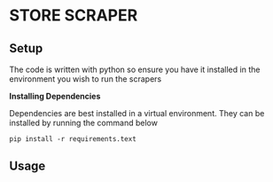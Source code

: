 # STORE SCRAPER

## Setup
The code is written with python so ensure you have it installed in the environment you wish to run the scrapers

**Installing Dependencies** 

Dependencies are best installed in a virtual environment. They can be installed by running the command below
```
pip install -r requirements.text
```

## Usage

